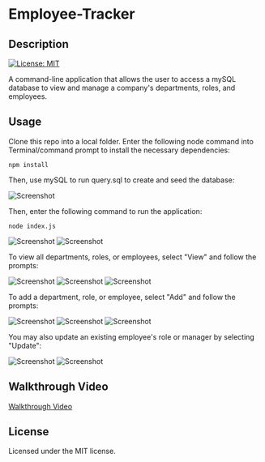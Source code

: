 # Employee-Tracker

## Description

[![License: MIT](https://img.shields.io/badge/License-MIT-yellow.svg)](https://opensource.org/licenses/MIT)

A command-line application that allows the user to access a mySQL database to view and manage a company's departments, roles, and employees.

## Usage

Clone this repo into a local folder. Enter the following node command into Terminal/command prompt to install the necessary dependencies:

```shell
npm install
```

Then, use mySQL to run query.sql to create and seed the database:

![Screenshot](assets/images/screenshot00.png)

Then, enter the following command to run the application:

```shell
node index.js
```

![Screenshot](assets/images/screenshot01.png)
![Screenshot](assets/images/screenshot02.png)

To view all departments, roles, or employees, select "View" and follow the prompts:

![Screenshot](assets/images/screenshot03.png)
![Screenshot](assets/images/screenshot04.png)
![Screenshot](assets/images/screenshot05.png)

To add a department, role, or employee, select "Add" and follow the prompts:

![Screenshot](assets/images/screenshot06.png)
![Screenshot](assets/images/screenshot07.png)
![Screenshot](assets/images/screenshot08.png)

You may also update an existing employee's role or manager by selecting "Update":

![Screenshot](assets/images/screenshot09.png)
![Screenshot](assets/images/screenshot10.png)

## Walkthrough Video

[Walkthrough Video](https://www.youtube.com/watch?v=I21KDQjpPfA)

## License

Licensed under the MIT license.
